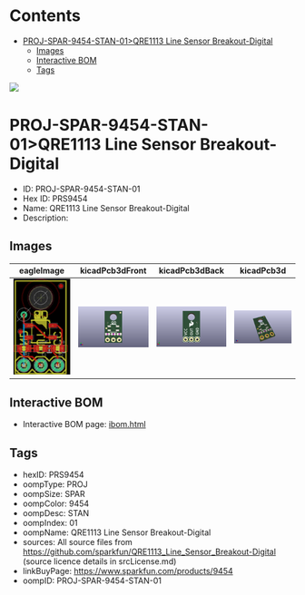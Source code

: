 



Contents
========

* [PROJ-SPAR-9454-STAN-01>QRE1113 Line Sensor Breakout-Digital](#proj-spar-9454-stan-01qre1113-line-sensor-breakout-digital)
	* [Images](#images)
	* [Interactive BOM](#interactive-bom)
	* [Tags](#tags)
  
![][im]
# PROJ-SPAR-9454-STAN-01>QRE1113 Line Sensor Breakout-Digital

- ID: PROJ-SPAR-9454-STAN-01
- Hex ID: PRS9454
- Name: QRE1113 Line Sensor Breakout-Digital
- Description: 

## Images
  
  

|eagleImage|kicadPcb3dFront|kicadPcb3dBack|kicadPcb3d|
| :---: | :---: | :---: | :---: |
|[![eagleImage](eagleImage_140.png)](eagleImage_.png)|[![kicadPcb3dFront](kicadPcb3dFront_140.png)](kicadPcb3dFront_.png)|[![kicadPcb3dBack](kicadPcb3dBack_140.png)](kicadPcb3dBack_.png)|[![kicadPcb3d](kicadPcb3d_140.png)](kicadPcb3d_.png)|

## Interactive BOM

- Interactive BOM page: [ibom.html](kicad/bom/ibom.html)

## Tags

- hexID: PRS9454
- oompType: PROJ
- oompSize: SPAR
- oompColor: 9454
- oompDesc: STAN
- oompIndex: 01
- oompName: QRE1113 Line Sensor Breakout-Digital
- sources: All source files from https://github.com/sparkfun/QRE1113_Line_Sensor_Breakout-Digital (source licence details in srcLicense.md)
- linkBuyPage: https://www.sparkfun.com/products/9454
- oompID: PROJ-SPAR-9454-STAN-01



[im]: kicadPcb3d_450.png
